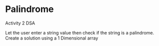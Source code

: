 # Palindrome
Activity 2 DSA

Let the user enter a string value then check if the string is a palindrome. Create a solution using a 1 Dimensional array
